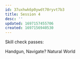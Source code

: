 ```yaml
---
id: 37uxhwk6p0ywdt70ryvt7b3
title: Session 4
desc: ''
updated: 1697157455706
created: 1697156940530
---
```

Skill check passes:

Handgun,
Navigate?
Natural World


